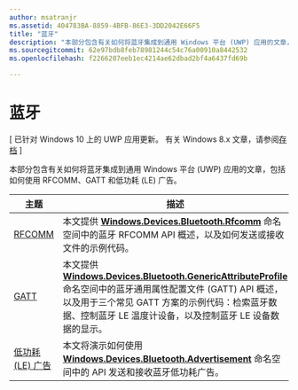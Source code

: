 ```yaml
---
author: msatranjr
ms.assetid: 404783BA-8859-4BFB-86E3-3DD2042E66F5
title: "蓝牙"
description: "本部分包含有关如何将蓝牙集成到通用 Windows 平台 (UWP) 应用的文章，包括如何使用 RFCOMM、GATT 和低功耗 (LE) 广告。"
ms.sourcegitcommit: 62e97bdb8feb78981244c54c76a00910a8442532
ms.openlocfilehash: f2266207eeb1ec4214ae62dbad2bf4a6437fd69b

---
```

# 蓝牙

\[ 已针对 Windows 10 上的 UWP 应用更新。 有关 Windows 8.x 文章，请参阅[存档](http://go.microsoft.com/fwlink/p/?linkid=619132) \]

本部分包含有关如何将蓝牙集成到通用 Windows 平台 (UWP) 应用的文章，包括如何使用 RFCOMM、GATT 和低功耗 (LE) 广告。

|主题|描述|
|--------|------------------|
| [RFCOMM](send-or-receive-files-with-rfcomm.md)   | 本文提供 [**Windows.Devices.Bluetooth.Rfcomm**](https://msdn.microsoft.com/library/windows/apps/Dn263529) 命名空间中的蓝牙 RFCOMM API 概述，以及如何发送或接收文件的示例代码。 |
| [GATT](gatt-scenarios.md) | 本文提供 [**Windows.Devices.Bluetooth.GenericAttributeProfile**](https://msdn.microsoft.com/library/windows/apps/Dn297685) 命名空间中的蓝牙通用属性配置文件 (GATT) API 概述，以及用于三个常见 GATT 方案的示例代码：检索蓝牙数据、控制蓝牙 LE 温度计设备，以及控制蓝牙 LE 设备数据的显示。 |
| [低功耗 (LE) 广告](ble-beacon.md) | 本文将演示如何使用 [**Windows.Devices.Bluetooth.Advertisement**](https://msdn.microsoft.com/library/windows/apps/Dn894325) 命名空间中的 API 发送和接收蓝牙低功耗广告。  | 

 




<!--HONumber=Jun16_HO4-->


